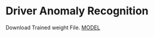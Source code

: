 # Driver Anomaly Recognition

Download Trained weight File. <a href="https://drive.google.com/file/d/1qFAs_WjkJ1GaTSRMp2mzP6lE0xdMIZec/view?usp=sharing">MODEL</a>

